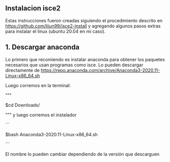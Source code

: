 ## Instalacion isce2

Estas instrucciones fueron creadas siguiendo el procedimiento descrito en https://github.com/lijun99/isce2-install y agregando algunos pasos extras para instalar el linux (ubuntu 20.04 en mi caso).

## 1. Descargar anaconda

Lo primero que recomiendo es instalar anaconda para obtener los paquetes necesarios que usan programas como isce. Lo pueden descargar directamente de https://repo.anaconda.com/archive/Anaconda3-2020.11-Linux-x86_64.sh

Luego corremos en la terminal:

"""

$cd Downloads/
 
"""
y luego corremos el instalador

´´´

$bash Anaconda3-2020.11-Linux-x86_64.sh

´´´

El nombre lo pueden cambiar dependiendo de la versión que descarguen


